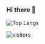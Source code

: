 ### Hi there 👋

![Top Langs](https://github-readme-stats.vercel.app/api/top-langs/?username=wd30x&langs_count=5&hide=perl)

![visitors](https://visitor-badge.laobi.icu/badge?page_id=wd30x/wd30x)
<!--
**wd30x/wd30x** is a ✨ _special_ ✨ repository because its `README.md` (this file) appears on your GitHub profile.

Here are some ideas to get you started:

- 🔭 I’m currently working on ...
- 🌱 I’m currently learning ...
- 👯 I’m looking to collaborate on ...
- 🤔 I’m looking for help with ...
- 💬 Ask me about ...
- 📫 How to reach me: ...
- 😄 Pronouns: ...
- ⚡ Fun fact: ...
-->
